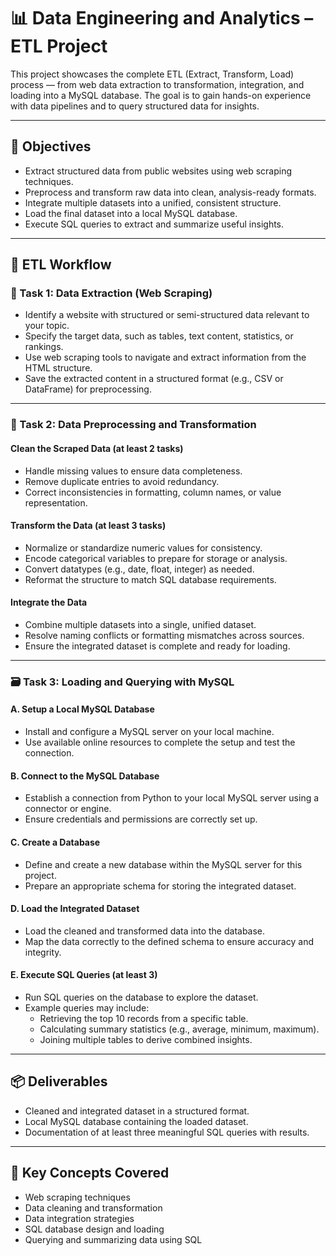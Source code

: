 # 📊 Data Engineering and Analytics – ETL Project

This project showcases the complete ETL (Extract, Transform, Load) process — from web data extraction to transformation, integration, and loading into a MySQL database. The goal is to gain hands-on experience with data pipelines and to query structured data for insights.

---

## 🎯 Objectives

- Extract structured data from public websites using web scraping techniques.
- Preprocess and transform raw data into clean, analysis-ready formats.
- Integrate multiple datasets into a unified, consistent structure.
- Load the final dataset into a local MySQL database.
- Execute SQL queries to extract and summarize useful insights.

---

## 🔄 ETL Workflow

### 🧱 Task 1: Data Extraction (Web Scraping)

- Identify a website with structured or semi-structured data relevant to your topic.
- Specify the target data, such as tables, text content, statistics, or rankings.
- Use web scraping tools to navigate and extract information from the HTML structure.
- Save the extracted content in a structured format (e.g., CSV or DataFrame) for preprocessing.

---

### 🧹 Task 2: Data Preprocessing and Transformation

#### Clean the Scraped Data (at least 2 tasks)
- Handle missing values to ensure data completeness.
- Remove duplicate entries to avoid redundancy.
- Correct inconsistencies in formatting, column names, or value representation.

#### Transform the Data (at least 3 tasks)
- Normalize or standardize numeric values for consistency.
- Encode categorical variables to prepare for storage or analysis.
- Convert datatypes (e.g., date, float, integer) as needed.
- Reformat the structure to match SQL database requirements.

#### Integrate the Data
- Combine multiple datasets into a single, unified dataset.
- Resolve naming conflicts or formatting mismatches across sources.
- Ensure the integrated dataset is complete and ready for loading.

---

### 🗃️ Task 3: Loading and Querying with MySQL

#### A. Setup a Local MySQL Database
- Install and configure a MySQL server on your local machine.
- Use available online resources to complete the setup and test the connection.

#### B. Connect to the MySQL Database
- Establish a connection from Python to your local MySQL server using a connector or engine.
- Ensure credentials and permissions are correctly set up.

#### C. Create a Database
- Define and create a new database within the MySQL server for this project.
- Prepare an appropriate schema for storing the integrated dataset.

#### D. Load the Integrated Dataset
- Load the cleaned and transformed data into the database.
- Map the data correctly to the defined schema to ensure accuracy and integrity.

#### E. Execute SQL Queries (at least 3)
- Run SQL queries on the database to explore the dataset.
- Example queries may include:
  - Retrieving the top 10 records from a specific table.
  - Calculating summary statistics (e.g., average, minimum, maximum).
  - Joining multiple tables to derive combined insights.

---

## 📦 Deliverables

- Cleaned and integrated dataset in a structured format.
- Local MySQL database containing the loaded dataset.
- Documentation of at least three meaningful SQL queries with results.
  
---

## 🧠 Key Concepts Covered

- Web scraping techniques
- Data cleaning and transformation
- Data integration strategies
- SQL database design and loading
- Querying and summarizing data using SQL
